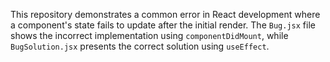 This repository demonstrates a common error in React development where a component's state fails to update after the initial render. The `Bug.jsx` file shows the incorrect implementation using `componentDidMount`, while `BugSolution.jsx` presents the correct solution using `useEffect`.